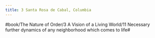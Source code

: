 ```yaml
---
title: 3 Santa Rosa de Cabal, Columbia
---
```




#book/The Nature of Order/3 A Vision of a Living World/11 Necessary further dynamics of any neighborhood which comes to life#